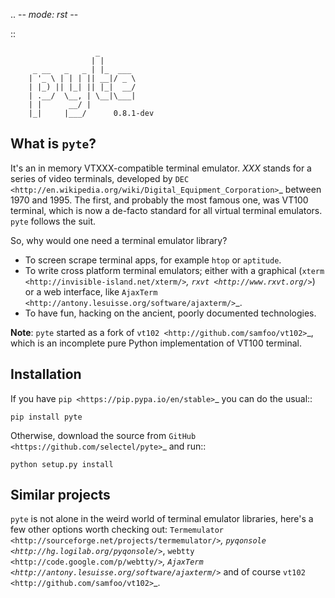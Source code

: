 .. -*- mode: rst -*-

::

                       _
                      | |
         _ __   _   _ | |_  ___
        | '_ \ | | | || __|/ _ \
        | |_) || |_| || |_|  __/
        | .__/  \__, | \__|\___|
        | |      __/ |
        |_|     |___/      0.8.1-dev


What is ``pyte``?
-----------------

It's an in memory VTXXX-compatible terminal emulator.
*XXX* stands for a series of video terminals, developed by
`DEC <http://en.wikipedia.org/wiki/Digital_Equipment_Corporation>`_ between
1970 and 1995. The first, and probably the most famous one, was VT100
terminal, which is now a de-facto standard for all virtual terminal
emulators. ``pyte`` follows the suit.

So, why would one need a terminal emulator library?

* To screen scrape terminal apps, for example ``htop`` or ``aptitude``.
* To write cross platform terminal emulators; either with a graphical
  (`xterm <http://invisible-island.net/xterm/>`_,
  `rxvt <http://www.rxvt.org/>`_) or a web interface, like
  `AjaxTerm <http://antony.lesuisse.org/software/ajaxterm/>`_.
* To have fun, hacking on the ancient, poorly documented technologies.

**Note**: ``pyte`` started as a fork of `vt102 <http://github.com/samfoo/vt102>`_,
which is an incomplete pure Python implementation of VT100 terminal.


Installation
------------

If you have `pip <https://pip.pypa.io/en/stable>`_ you can do the usual::

    pip install pyte

Otherwise, download the source from `GitHub <https://github.com/selectel/pyte>`_
and run::

    python setup.py install

Similar projects
----------------

``pyte`` is not alone in the weird world of terminal emulator libraries,
here's a few other options worth checking out:
`Termemulator <http://sourceforge.net/projects/termemulator/>`_,
`pyqonsole <http://hg.logilab.org/pyqonsole/>`_,
`webtty <http://code.google.com/p/webtty/>`_,
`AjaxTerm <http://antony.lesuisse.org/software/ajaxterm/>`_ and of course
`vt102 <http://github.com/samfoo/vt102>`_.
